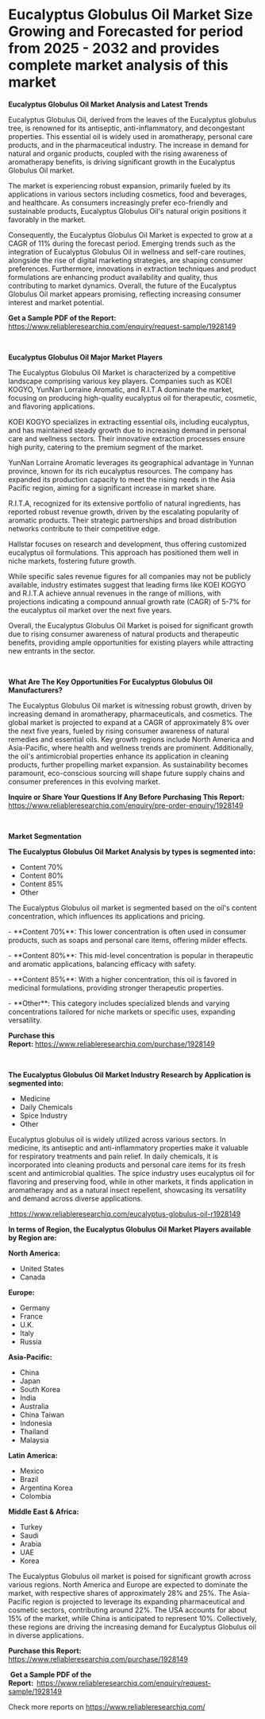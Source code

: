 <p><h1>Eucalyptus Globulus Oil Market Size Growing and Forecasted for period from 2025 - 2032 and provides complete market analysis of this market</h1></p><p><strong>Eucalyptus Globulus Oil Market Analysis and Latest Trends</strong></p>
<p><p>Eucalyptus Globulus Oil, derived from the leaves of the Eucalyptus globulus tree, is renowned for its antiseptic, anti-inflammatory, and decongestant properties. This essential oil is widely used in aromatherapy, personal care products, and in the pharmaceutical industry. The increase in demand for natural and organic products, coupled with the rising awareness of aromatherapy benefits, is driving significant growth in the Eucalyptus Globulus Oil market. </p><p>The market is experiencing robust expansion, primarily fueled by its applications in various sectors including cosmetics, food and beverages, and healthcare. As consumers increasingly prefer eco-friendly and sustainable products, Eucalyptus Globulus Oil's natural origin positions it favorably in the market. </p><p>Consequently, the Eucalyptus Globulus Oil Market is expected to grow at a CAGR of 11% during the forecast period. Emerging trends such as the integration of Eucalyptus Globulus Oil in wellness and self-care routines, alongside the rise of digital marketing strategies, are shaping consumer preferences. Furthermore, innovations in extraction techniques and product formulations are enhancing product availability and quality, thus contributing to market dynamics. Overall, the future of the Eucalyptus Globulus Oil market appears promising, reflecting increasing consumer interest and market potential.</p></p>
<p><strong>Get a Sample PDF of the Report:&nbsp;</strong> <a href="https://www.reliableresearchiq.com/enquiry/request-sample/1928149?utm_campaign=3318&utm_medium=2&utm_source=Github&utm_content=ia&utm_term=29032025&utm_id=eucalyptus-globulus-oil">https://www.reliableresearchiq.com/enquiry/request-sample/1928149</a></p>
<p>&nbsp;</p>
<p><strong>Eucalyptus Globulus Oil Major Market Players</strong></p>
<p><p>The Eucalyptus Globulus Oil Market is characterized by a competitive landscape comprising various key players. Companies such as KOEI KOGYO, YunNan Lorraine Aromatic, and R.I.T.A dominate the market, focusing on producing high-quality eucalyptus oil for therapeutic, cosmetic, and flavoring applications.</p><p>KOEI KOGYO specializes in extracting essential oils, including eucalyptus, and has maintained steady growth due to increasing demand in personal care and wellness sectors. Their innovative extraction processes ensure high purity, catering to the premium segment of the market.</p><p>YunNan Lorraine Aromatic leverages its geographical advantage in Yunnan province, known for its rich eucalyptus resources. The company has expanded its production capacity to meet the rising needs in the Asia Pacific region, aiming for a significant increase in market share.</p><p>R.I.T.A, recognized for its extensive portfolio of natural ingredients, has reported robust revenue growth, driven by the escalating popularity of aromatic products. Their strategic partnerships and broad distribution networks contribute to their competitive edge.</p><p>Hallstar focuses on research and development, thus offering customized eucalyptus oil formulations. This approach has positioned them well in niche markets, fostering future growth.</p><p>While specific sales revenue figures for all companies may not be publicly available, industry estimates suggest that leading firms like KOEI KOGYO and R.I.T.A achieve annual revenues in the range of millions, with projections indicating a compound annual growth rate (CAGR) of 5-7% for the eucalyptus oil market over the next five years.</p><p>Overall, the Eucalyptus Globulus Oil Market is poised for significant growth due to rising consumer awareness of natural products and therapeutic benefits, providing ample opportunities for existing players while attracting new entrants in the sector.</p></p>
<p>&nbsp;</p>
<p><strong>What Are The Key Opportunities For Eucalyptus Globulus Oil Manufacturers?</strong></p>
<p><p>The Eucalyptus Globulus Oil market is witnessing robust growth, driven by increasing demand in aromatherapy, pharmaceuticals, and cosmetics. The global market is projected to expand at a CAGR of approximately 8% over the next five years, fueled by rising consumer awareness of natural remedies and essential oils. Key growth regions include North America and Asia-Pacific, where health and wellness trends are prominent. Additionally, the oil's antimicrobial properties enhance its application in cleaning products, further propelling market expansion. As sustainability becomes paramount, eco-conscious sourcing will shape future supply chains and consumer preferences in this evolving market.</p></p>
<p><strong>Inquire or Share Your Questions If Any Before Purchasing This Report:</strong> <a href="https://www.reliableresearchiq.com/enquiry/pre-order-enquiry/1928149?utm_campaign=3318&utm_medium=2&utm_source=Github&utm_content=ia&utm_term=29032025&utm_id=eucalyptus-globulus-oil">https://www.reliableresearchiq.com/enquiry/pre-order-enquiry/1928149</a></p>
<p>&nbsp;</p>
<p><strong>Market Segmentation</strong></p>
<p><strong>The Eucalyptus Globulus Oil Market Analysis by types is segmented into:</strong></p>
<p><ul><li>Content 70%</li><li>Content 80%</li><li>Content 85%</li><li>Other</li></ul></p>
<p><p>The Eucalyptus Globulus oil market is segmented based on the oil's content concentration, which influences its applications and pricing. </p><p>- **Content 70%**: This lower concentration is often used in consumer products, such as soaps and personal care items, offering milder effects.</p><p>- **Content 80%**: This mid-level concentration is popular in therapeutic and aromatic applications, balancing efficacy with safety.</p><p>- **Content 85%**: With a higher concentration, this oil is favored in medicinal formulations, providing stronger therapeutic properties.</p><p>- **Other**: This category includes specialized blends and varying concentrations tailored for niche markets or specific uses, expanding versatility.</p></p>
<p><strong>Purchase this Report:&nbsp;</strong><a href="https://www.reliableresearchiq.com/purchase/1928149?utm_campaign=3318&utm_medium=2&utm_source=Github&utm_content=ia&utm_term=29032025&utm_id=eucalyptus-globulus-oil">https://www.reliableresearchiq.com/purchase/1928149</a></p>
<p>&nbsp;</p>
<p><strong>The Eucalyptus Globulus Oil Market Industry Research by Application is segmented into:</strong></p>
<p><ul><li>Medicine</li><li>Daily Chemicals</li><li>Spice Industry</li><li>Other</li></ul></p>
<p><p>Eucalyptus globulus oil is widely utilized across various sectors. In medicine, its antiseptic and anti-inflammatory properties make it valuable for respiratory treatments and pain relief. In daily chemicals, it is incorporated into cleaning products and personal care items for its fresh scent and antimicrobial qualities. The spice industry uses eucalyptus oil for flavoring and preserving food, while in other markets, it finds application in aromatherapy and as a natural insect repellent, showcasing its versatility and demand across diverse applications.</p></p>
<p><a href="https://www.reliableresearchiq.com/eucalyptus-globulus-oil-r1928149?utm_campaign=3318&utm_medium=2&utm_source=Github&utm_content=ia&utm_term=29032025&utm_id=eucalyptus-globulus-oil">&nbsp;https://www.reliableresearchiq.com/eucalyptus-globulus-oil-r1928149</a></p>
<p><strong>In terms of Region, the Eucalyptus Globulus Oil Market Players available by Region are:</strong></p>
<p>
    <p> <strong> North America: </strong>
        <ul>
            <li>United States</li>
            <li>Canada</li>
        </ul>
        </p> 
    <p> <strong> Europe: </strong>
        <ul>
            <li>Germany</li>
            <li>France</li>
            <li>U.K.</li>
            <li>Italy</li>
            <li>Russia</li>
        </ul>
        </p> 
    <p> <strong> Asia-Pacific: </strong>
        <ul>
            <li>China</li>
            <li>Japan</li>
            <li>South Korea</li>
            <li>India</li>
            <li>Australia</li>
            <li>China Taiwan</li>
            <li>Indonesia</li>
            <li>Thailand</li>
            <li>Malaysia</li>
        </ul>
        </p> 
    <p> <strong> Latin America: </strong>
        <ul>
            <li>Mexico</li>
            <li>Brazil</li>
            <li>Argentina Korea</li>
            <li>Colombia</li>
        </ul>
        </p> 
    <p> <strong> Middle East & Africa: </strong>
        <ul>
            <li>Turkey</li>
            <li>Saudi</li>
            <li>Arabia</li>
            <li>UAE</li>
            <li>Korea</li>
        </ul>
    </p>
    </p>
<p><p>The Eucalyptus Globulus oil market is poised for significant growth across various regions. North America and Europe are expected to dominate the market, with respective shares of approximately 28% and 25%. The Asia-Pacific region is projected to leverage its expanding pharmaceutical and cosmetic sectors, contributing around 22%. The USA accounts for about 15% of the market, while China is anticipated to represent 10%. Collectively, these regions are driving the increasing demand for Eucalyptus Globulus oil in diverse applications.</p></p>
<p><strong>Purchase this Report: </strong><a href="https://www.reliableresearchiq.com/purchase/1928149?utm_campaign=3318&utm_medium=2&utm_source=Github&utm_content=ia&utm_term=29032025&utm_id=eucalyptus-globulus-oil">https://www.reliableresearchiq.com/purchase/1928149</a></p>
<p>&nbsp;<strong>Get a Sample PDF of the Report:&nbsp;&nbsp;</strong><a href="https://www.reliableresearchiq.com/enquiry/request-sample/1928149?utm_campaign=3318&utm_medium=2&utm_source=Github&utm_content=ia&utm_term=29032025&utm_id=eucalyptus-globulus-oil">https://www.reliableresearchiq.com/enquiry/request-sample/1928149</a></p>
<p><strong></strong></p>
<p>Check more reports on <a href="https://www.reliableresearchiq.com/?utm_campaign=3318&utm_medium=2&utm_source=Github&utm_content=ia&utm_term=29032025&utm_id=eucalyptus-globulus-oil">https://www.reliableresearchiq.com/</a></p>